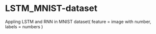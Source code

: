 # LSTM_MNIST-dataset
Appling LSTM and RNN in MNIST dataset( feature = image with number, labels = numbers )
